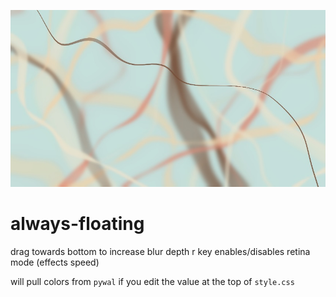![](1.jpg)
# always-floating
drag towards bottom to increase blur depth
r key enables/disables retina mode (effects speed)

will pull colors from `pywal` if you edit the value at the top of `style.css`

